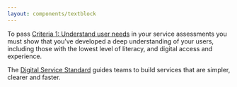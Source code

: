 ```yaml
---
layout: components/textblock
---
```


To pass [Criteria 1: Understand user needs](https://www.dta.gov.au/standard/1-user-needs/) in your service assessments you must show that you’ve developed a deep understanding of your users, including those with the lowest level of literacy, and digital access and experience.

The [Digital Service Standard](https://www.dta.gov.au/standard/) guides teams to build services that are simpler, clearer and faster.
